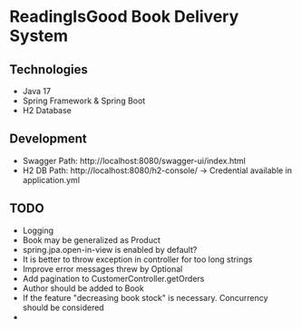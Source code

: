 # ReadingIsGood Book Delivery System

## Technologies

- Java 17
- Spring Framework & Spring Boot
- H2 Database

## Development

- Swagger Path: http://localhost:8080/swagger-ui/index.html
- H2 DB Path: http://localhost:8080/h2-console/ -> Credential available in application.yml

## TODO

- Logging
- Book may be generalized as Product
- spring.jpa.open-in-view is enabled by default?
- It is better to throw exception in controller for too long strings
- Improve error messages threw by Optional
- Add pagination to CustomerController.getOrders
- Author should be added to Book
- If the feature "decreasing book stock" is necessary. Concurrency should be considered
- 